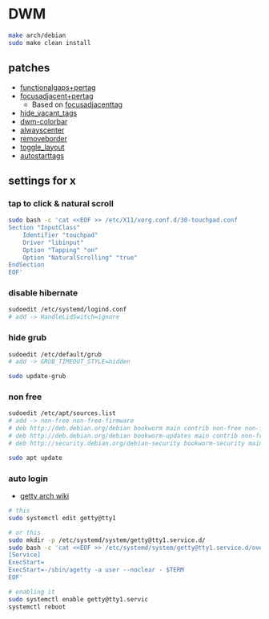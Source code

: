 # DWM
 
```bash
make arch/debian
sudo make clean install
```

## patches
* [functionalgaps+pertag](https://dwm.suckless.org/patches/functionalgaps/dwm-functionalgaps+pertag-6.2.diff)
* [focusadjacent+pertag](file:patches/focusadjacent+pertag.diff)
    * Based on [focusadjacenttag](https://dwm.suckless.org/patches/focusadjacenttag/dwm-focusadjacenttag-6.3.diff)
* [hide_vacant_tags](https://dwm.suckless.org/patches/hide_vacant_tags/dwm-hide_vacant_tags-6.4.diff)
* [dwm-colorbar](https://dwm.suckless.org/patches/colorbar/dwm-colorbar-6.3.diff)
* [alwayscenter](https://dwm.suckless.org/patches/alwayscenter/dwm-alwayscenter-20200625-f04cac6.diff)
* [removeborder](https://dwm.suckless.org/patches/removeborder/dwm-removeborder-20220626-d3f93c7.diffa)
* [toggle_layout](file:patches/toggle_layout.c)
* [autostarttags](https://dwm.suckless.org/patches/autostarttags)

## settings for x

### tap to click & natural scroll
```sh
sudo bash -c 'cat <<EOF >> /etc/X11/xorg.conf.d/30-touchpad.conf
Section "InputClass"
    Identifier "touchpad"
    Driver "libinput"
    Option "Tapping" "on"
    Option "NaturalScrolling" "true"
EndSection
EOF'
```

### disable hibernate
```sh
sudoedit /etc/systemd/logind.conf
# add -> HandleLidSwitch=ignore
```

### hide grub
```sh
sudoedit /etc/default/grub
# add -> GRUB_TIMEOUT_STYLE=hidden

sudo update-grub
```

### non free
```sh
sudoedit /etc/apt/sources.list
# add -> non-free non-free-firmware
# deb http://deb.debian.org/debian bookworm main contrib non-free non-free-firmware
# deb http://deb.debian.org/debian bookworm-updates main contrib non-free non-free-firmware
# deb http://security.debian.org/debian-security bookworm-security main contrib non-free non-free-firmware

sudo apt update
```

### auto login
* [getty arch wiki](ahttps://wiki.archlinux.org/title/Getty)

```sh
# this
sudo systemctl edit getty@tty1

# or this
sudo mkdir -p /etc/systemd/system/getty@tty1.service.d/
sudo bash -c 'cat <<EOF >> /etc/systemd/system/getty@tty1.service.d/override.conf
[Service]
ExecStart=
ExecStart=-/sbin/agetty -a user --noclear - $TERM
EOF'

# enabling it
sudo systemctl enable getty@tty1.servic
systemctl reboot
```

